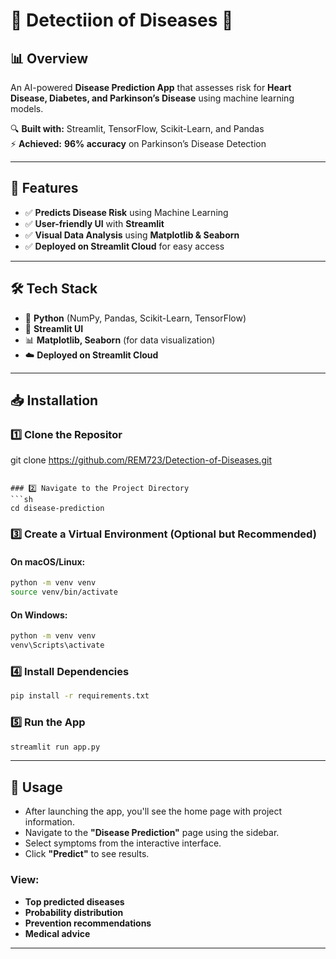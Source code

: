 # 📌  Detectiion of Diseases 🚀  

## 📊 Overview  
An AI-powered **Disease Prediction App** that assesses risk for **Heart Disease, Diabetes, and Parkinson’s Disease** using machine learning models.  

🔍 **Built with:** Streamlit, TensorFlow, Scikit-Learn, and Pandas  
⚡ **Achieved:** **96% accuracy** on Parkinson’s Disease Detection  

---

## 🚀 Features  
- ✅ **Predicts Disease Risk** using Machine Learning  
- ✅ **User-friendly UI** with **Streamlit**  
- ✅ **Visual Data Analysis** using **Matplotlib & Seaborn**  
- ✅ **Deployed on Streamlit Cloud** for easy access  

---

## 🛠️ Tech Stack  
- 🐍 **Python** (NumPy, Pandas, Scikit-Learn, TensorFlow)  
- 🎨 **Streamlit UI**  
- 📊 **Matplotlib, Seaborn** (for data visualization)  
- ☁️ **Deployed on Streamlit Cloud**  

---

## 📥 Installation  

### 1️⃣ Clone the Repositor
git clone https://github.com/REM723/Detection-of-Diseases.git
```

### 2️⃣ Navigate to the Project Directory
```sh
cd disease-prediction
```

### 3️⃣ Create a Virtual Environment (Optional but Recommended)
#### On macOS/Linux:
```sh
python -m venv venv  
source venv/bin/activate  
```
#### On Windows:
```sh
python -m venv venv  
venv\Scripts\activate  
```

### 4️⃣ Install Dependencies
```sh
pip install -r requirements.txt
```

### 5️⃣ Run the App
```sh
streamlit run app.py
```

---

## 🚀 Usage  
- After launching the app, you'll see the home page with project information.  
- Navigate to the **"Disease Prediction"** page using the sidebar.  
- Select symptoms from the interactive interface.  
- Click **"Predict"** to see results.  

### View:  
- **Top predicted diseases**  
- **Probability distribution**  
- **Prevention recommendations**  
- **Medical advice**  

---
